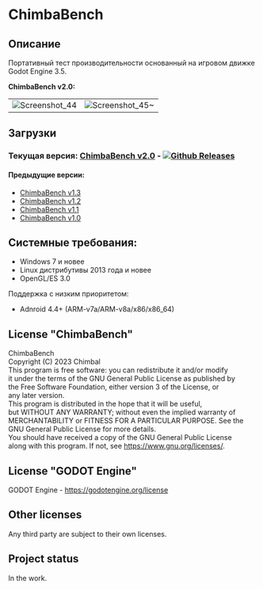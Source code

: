 # ChimbaBench

## Описание
Портативный тест производительности основанный на игровом движке Godot Engine 3.5.

**ChimbaBench v2.0:**

|||
|---|---|
| ![Screenshot_44](https://github.com/Shedou/ChimbaBench/assets/19572158/62e3ba50-f7b5-4e0f-888c-785c50d55f0d) | ![Screenshot_45~](https://github.com/Shedou/ChimbaBench/assets/19572158/3a46f328-8acb-4bda-8369-de66b3640e1a) |

## Загрузки
### Текущая версия: [ChimbaBench v2.0](https://github.com/Shedou/ChimbaBench/releases/tag/v20) - [![Github Releases](https://img.shields.io/github/downloads/Shedou/ChimbaBench/v20/total.svg)](https://github.com/Shedou/ChimbaBench/releases/tag/v20)
#### Предыдущие версии:
- [ChimbaBench v1.3](https://github.com/Shedou/ChimbaBench/releases/tag/v1.3)
- [ChimbaBench v1.2](https://github.com/Shedou/ChimbaBench/releases/tag/v1.2)
- [ChimbaBench v1.1](https://github.com/Shedou/ChimbaBench/releases/tag/v1.1)
- [ChimbaBench v1.0](https://github.com/Shedou/ChimbaBench/releases/tag/v1.0)

## Системные требования:
- Windows 7 и новее
- Linux дистрибутивы 2013 года и новее
- OpenGL/ES 3.0

Поддержка с низким приоритетом:

- Adnroid 4.4+ (ARM-v7a/ARM-v8a/x86/x86_64)

## License "ChimbaBench"
ChimbaBench\
Copyright (C) 2023 Chimbal\
This program is free software: you can redistribute it and/or modify\
it under the terms of the GNU General Public License as published by\
the Free Software Foundation, either version 3 of the License, or\
any later version.\
This program is distributed in the hope that it will be useful,\
but WITHOUT ANY WARRANTY; without even the implied warranty of\
MERCHANTABILITY or FITNESS FOR A PARTICULAR PURPOSE.  See the\
GNU General Public License for more details.\
You should have received a copy of the GNU General Public License\
along with this program.  If not, see https://www.gnu.org/licenses/.

## License "GODOT Engine"
GODOT Engine - https://godotengine.org/license

## Other licenses
Any third party are subject to their own licenses.

## Project status
In the work.
